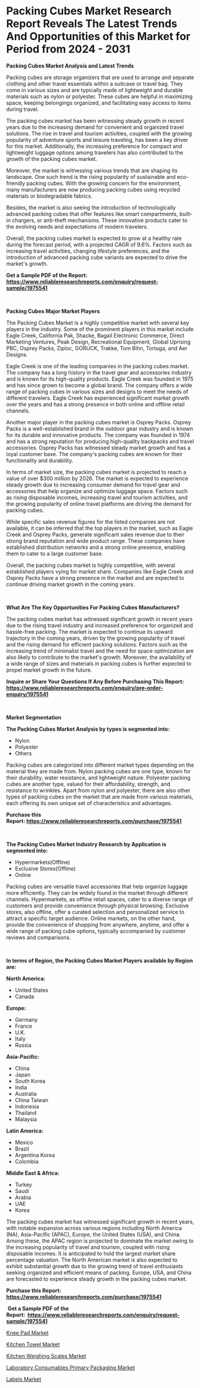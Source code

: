 <p><h1>Packing Cubes Market Research Report Reveals The Latest Trends And Opportunities of this Market for Period from 2024 - 2031</h1></p><p><strong>Packing Cubes Market Analysis and Latest Trends</strong></p>
<p><p>Packing cubes are storage organizers that are used to arrange and separate clothing and other travel essentials within a suitcase or travel bag. They come in various sizes and are typically made of lightweight and durable materials such as nylon or polyester. These cubes are helpful in maximizing space, keeping belongings organized, and facilitating easy access to items during travel.</p><p>The packing cubes market has been witnessing steady growth in recent years due to the increasing demand for convenient and organized travel solutions. The rise in travel and tourism activities, coupled with the growing popularity of adventure sports and leisure traveling, has been a key driver for this market. Additionally, the increasing preference for compact and lightweight luggage options among travelers has also contributed to the growth of the packing cubes market.</p><p>Moreover, the market is witnessing various trends that are shaping its landscape. One such trend is the rising popularity of sustainable and eco-friendly packing cubes. With the growing concern for the environment, many manufacturers are now producing packing cubes using recycled materials or biodegradable fabrics.</p><p>Besides, the market is also seeing the introduction of technologically advanced packing cubes that offer features like smart compartments, built-in chargers, or anti-theft mechanisms. These innovative products cater to the evolving needs and expectations of modern travelers.</p><p>Overall, the packing cubes market is expected to grow at a healthy rate during the forecast period, with a projected CAGR of 9.6%. Factors such as increasing travel activities, changing lifestyle preferences, and the introduction of advanced packing cube variants are expected to drive the market's growth.</p></p>
<p><strong>Get a Sample PDF of the Report:&nbsp; <a href="https://www.reliableresearchreports.com/enquiry/request-sample/1975541">https://www.reliableresearchreports.com/enquiry/request-sample/1975541</a></strong></p>
<p>&nbsp;</p>
<p><strong>Packing Cubes Major Market Players</strong></p>
<p><p>The Packing Cubes Market is a highly competitive market with several key players in the industry. Some of the prominent players in this market include Eagle Creek, California Pak, Shacke, Bagail Electronic Commerce, Direct Marketing Ventures, Peak Design, Recreational Equipment, Global Uprising PBC, Osprey Packs, Ziploc, GORUCK, Trakke, Tom Bihn, Tortuga, and Aer Designs.</p><p>Eagle Creek is one of the leading companies in the packing cubes market. The company has a long history in the travel gear and accessories industry and is known for its high-quality products. Eagle Creek was founded in 1975 and has since grown to become a global brand. The company offers a wide range of packing cubes in various sizes and designs to meet the needs of different travelers. Eagle Creek has experienced significant market growth over the years and has a strong presence in both online and offline retail channels.</p><p>Another major player in the packing cubes market is Osprey Packs. Osprey Packs is a well-established brand in the outdoor gear industry and is known for its durable and innovative products. The company was founded in 1974 and has a strong reputation for producing high-quality backpacks and travel accessories. Osprey Packs has witnessed steady market growth and has a loyal customer base. The company's packing cubes are known for their functionality and durability.</p><p>In terms of market size, the packing cubes market is projected to reach a value of over $300 million by 2026. The market is expected to experience steady growth due to increasing consumer demand for travel gear and accessories that help organize and optimize luggage space. Factors such as rising disposable incomes, increasing travel and tourism activities, and the growing popularity of online travel platforms are driving the demand for packing cubes.</p><p>While specific sales revenue figures for the listed companies are not available, it can be inferred that the top players in the market, such as Eagle Creek and Osprey Packs, generate significant sales revenue due to their strong brand reputation and wide product range. These companies have established distribution networks and a strong online presence, enabling them to cater to a large customer base.</p><p>Overall, the packing cubes market is highly competitive, with several established players vying for market share. Companies like Eagle Creek and Osprey Packs have a strong presence in the market and are expected to continue driving market growth in the coming years.</p></p>
<p>&nbsp;</p>
<p><strong>What Are The Key Opportunities For Packing Cubes Manufacturers?</strong></p>
<p><p>The packing cubes market has witnessed significant growth in recent years due to the rising travel industry and increased preference for organized and hassle-free packing. The market is expected to continue its upward trajectory in the coming years, driven by the growing popularity of travel and the rising demand for efficient packing solutions. Factors such as the increasing trend of minimalist travel and the need for space optimization are also likely to contribute to the market's growth. Moreover, the availability of a wide range of sizes and materials in packing cubes is further expected to propel market growth in the future.</p></p>
<p><strong>Inquire or Share Your Questions If Any Before Purchasing This Report: <a href="https://www.reliableresearchreports.com/enquiry/pre-order-enquiry/1975541">https://www.reliableresearchreports.com/enquiry/pre-order-enquiry/1975541</a></strong></p>
<p>&nbsp;</p>
<p><strong>Market Segmentation</strong></p>
<p><strong>The Packing Cubes Market Analysis by types is segmented into:</strong></p>
<p><ul><li>Nylon</li><li>Polyester</li><li>Others</li></ul></p>
<p><p>Packing cubes are categorized into different market types depending on the material they are made from. Nylon packing cubes are one type, known for their durability, water resistance, and lightweight nature. Polyester packing cubes are another type, valued for their affordability, strength, and resistance to wrinkles. Apart from nylon and polyester, there are also other types of packing cubes on the market that are made from various materials, each offering its own unique set of characteristics and advantages.</p></p>
<p><strong>Purchase this Report:&nbsp;<a href="https://www.reliableresearchreports.com/purchase/1975541">https://www.reliableresearchreports.com/purchase/1975541</a></strong></p>
<p>&nbsp;</p>
<p><strong>The Packing Cubes Market Industry Research by Application is segmented into:</strong></p>
<p><ul><li>Hypermarkets(Offline)</li><li>Exclusive Stores(Offline)</li><li>Online</li></ul></p>
<p><p>Packing cubes are versatile travel accessories that help organize luggage more efficiently. They can be widely found in the market through different channels. Hypermarkets, as offline retail spaces, cater to a diverse range of customers and provide convenience through physical browsing. Exclusive stores, also offline, offer a curated selection and personalized service to attract a specific target audience. Online markets, on the other hand, provide the convenience of shopping from anywhere, anytime, and offer a wide range of packing cube options, typically accompanied by customer reviews and comparisons.</p></p>
<p>&nbsp;</p>
<p><strong>In terms of Region, the Packing Cubes Market Players available by Region are:</strong></p>
<p>
    <p> <strong> North America: </strong>
        <ul>
            <li>United States</li>
            <li>Canada</li>
        </ul>
        </p> 
    <p> <strong> Europe: </strong>
        <ul>
            <li>Germany</li>
            <li>France</li>
            <li>U.K.</li>
            <li>Italy</li>
            <li>Russia</li>
        </ul>
        </p> 
    <p> <strong> Asia-Pacific: </strong>
        <ul>
            <li>China</li>
            <li>Japan</li>
            <li>South Korea</li>
            <li>India</li>
            <li>Australia</li>
            <li>China Taiwan</li>
            <li>Indonesia</li>
            <li>Thailand</li>
            <li>Malaysia</li>
        </ul>
        </p> 
    <p> <strong> Latin America: </strong>
        <ul>
            <li>Mexico</li>
            <li>Brazil</li>
            <li>Argentina Korea</li>
            <li>Colombia</li>
        </ul>
        </p> 
    <p> <strong> Middle East & Africa: </strong>
        <ul>
            <li>Turkey</li>
            <li>Saudi</li>
            <li>Arabia</li>
            <li>UAE</li>
            <li>Korea</li>
        </ul>
    </p>
    </p>
<p><p>The packing cubes market has witnessed significant growth in recent years, with notable expansion across various regions including North America (NA), Asia-Pacific (APAC), Europe, the United States (USA), and China. Among these, the APAC region is projected to dominate the market owing to the increasing popularity of travel and tourism, coupled with rising disposable incomes. It is anticipated to hold the largest market share percentage valuation. The North American market is also expected to exhibit substantial growth due to the growing trend of travel enthusiasts seeking organized and efficient means of packing. Europe, USA, and China are forecasted to experience steady growth in the packing cubes market.</p></p>
<p><strong>Purchase this Report: <a href="https://www.reliableresearchreports.com/purchase/1975541">https://www.reliableresearchreports.com/purchase/1975541</a></strong></p>
<p>&nbsp;<strong>Get a Sample PDF of the Report:&nbsp;&nbsp;<a href="https://www.reliableresearchreports.com/enquiry/request-sample/1975541">https://www.reliableresearchreports.com/enquiry/request-sample/1975541</a></strong></p>
<p><strong></strong></p>
<p><p><a href="https://github.com/mauripalmi/Market-Research-Report-List-1/blob/main/knee-pad-market.md">Knee Pad Market</a></p><p><a href="https://github.com/markusgodoy/Market-Research-Report-List-1/blob/main/kitchen-towel-market.md">Kitchen Towel Market</a></p><p><a href="https://github.com/nathandecarvalho/Market-Research-Report-List-1/blob/main/kitchen-weighing-scales-market.md">Kitchen Weighing Scales Market</a></p><p><a href="https://github.com/lylyparadise/Market-Research-Report-List-1/blob/main/laboratory-consumables-primary-packaging-market.md">Laboratory Consumables Primary Packaging Market</a></p><p><a href="https://github.com/globismark/Market-Research-Report-List-1/blob/main/labels-market.md">Labels Market</a></p></p>